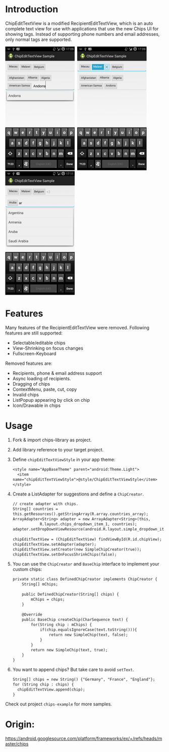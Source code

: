 Introduction
============

ChipEditTextView is a modified RecipientEditTextView, which is an auto complete text view for use with applications that use the new Chips UI for showing tags. Instead of supporting phone numbers and email addresses, only normal tags are supported. 

![Alt text](screen0.png)&nbsp;
![Alt text](screen1.png)&nbsp;
![Alt text](screen2.png)

Features
========
Many features of the RecipientEditTextView were removed. Following features are still supported:
 * Selectable/editable chips
 * View-Shrinking on focus changes
 * Fullscreen-Keyboard

Removed features are:
 * Recipients, phone & email address support
 * Async loading of recipients.
 * Dragging of chips
 * ContextMenu, paste, cut, copy
 * Invalid chips
 * ListPopup appearing  by click on chip
 * Icon/Drawable in chips
 
Usage
=====
 1. Fork & import chips-library as project.
 2. Add library reference to your target project.
 3. Define `chipEditTextViewStyle` in your app theme:


        <style name="AppBaseTheme" parent="android:Theme.Light">
          <item name="chipEditTextViewStyle">@style/ChipEditTextViewStyle</item>
        </style>


 4. Create a ListAdapter for suggestions and define a `ChipCreator`.


        // create adapter with chips.
        String[] countries = this.getResources().getStringArray(R.array.countries_array);
        ArrayAdapter<String> adapter = new ArrayAdapter<String>(this, 
      				R.layout.chips_dropdown_item_1, countries);
        adapter.setDropDownViewResource(android.R.layout.simple_dropdown_item_1line);
        
        chipEditTextView = (ChipEditTextView) findViewById(R.id.chipView);
        chipEditTextView.setAdapter(adapter);
        chipEditTextView.setCreator(new SimpleChipCreator(true));
        chipEditTextView.setOnFocusShrinkChips(false);
    
    
 5. You can use the `ChipCreator` and `BaseChip` interface to implement your custom chips:


        private static class DefinedChipCreator implements ChipCreator {
      		String[] mChips;
      		
      		public DefinedChipCreator(String[] chips) {
      			mChips = chips;
      		}
      		
      		@Override
      		public BaseChip createChip(CharSequence text) {
      			for(String chip : mChips) {
      				if(chip.equalsIgnoreCase(text.toString())){
      					return new SimpleChip(text, false);
      				}
      			}
      			return new SimpleChip(text, true);
      		}
      	}


 6. You want to append chips? But take care to avoid `setText`.

        String[] chips = new String() {"Germany", "France", "England"};
        for (String chip : chips) {
          chipEditTextView.append(chip);
        }
    
Check out project `chips-example` for more samples.


Origin:
=======
https://android.googlesource.com/platform/frameworks/ex/+/refs/heads/master/chips
  
    
